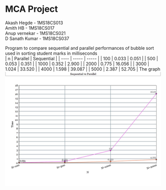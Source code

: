<h1><strong>MCA Project  <br /></strong></h1>
Akash Hegde     - 1MS18CS013 <br />
Amith HB        - 1MS18CS017<br />
Anup vernekar   - 1MS18CS021<br />
D Sanath Kumar  - 1MS18CS037<br />

Program to compare sequential and parallel performances of bubble sort used in sorting student marks in milliseconds <br />
| n | Parallel | Sequential |
| ---- | ----- | ----- |
| 100 | 0.033 | 0.051 |
| 500 | 0.053 | 0.351 |
| 1000 | 0.352 | 2.900 |
| 2000 | 0.775 | 16.056 |
| 3000 | 1.024 | 33.520 |
| 4000 | 1.598 | 39.087 |
| 5000 | 2.387 | 52.705 |
The graph
<img src="./graph.jpeg"/>
